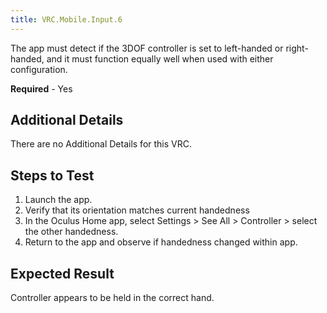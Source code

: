 ```yaml
---
title: VRC.Mobile.Input.6
---
```


The app must detect if the 3DOF controller is set to left-handed or right-handed, and it must function equally well when used with either configuration.

**Required** - Yes

## Additional Details

There are no Additional Details for this VRC.

## Steps to Test

1. Launch the app.
2. Verify that its orientation matches current handedness
3. In the Oculus Home app, select Settings &gt; See All &gt; Controller &gt; select the other handedness.
4. Return to the app and observe if handedness changed within app.


## Expected Result

Controller appears to be held in the correct hand.
